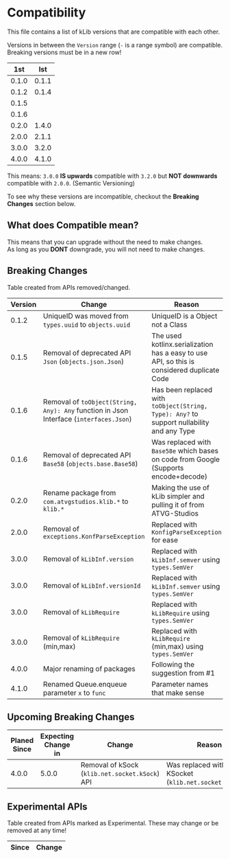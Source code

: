 # Compatibility
This file contains a list of kLib versions that are compatible with each other.

Versions in between the `Version` range (`-` is a range symbol) are compatible.  
Breaking versions must be in a new row!

|  1st  |  lst  |
|-------|-------|
| 0.1.0 | 0.1.1 |
| 0.1.2 | 0.1.4 |
| 0.1.5 ||
| 0.1.6 ||
| 0.2.0 | 1.4.0 |
| 2.0.0 | 2.1.1 |
| 3.0.0 | 3.2.0 |
| 4.0.0 | 4.1.0 |

This means: `3.0.0` **IS upwards** compatible with `3.2.0` but **NOT downwards** compatible with `2.0.0`. (Semantic Versioning)

To see why these versions are incompatible, checkout the **Breaking Changes** section below.

## What does Compatible mean?

This means that you can upgrade without the need to make changes.  
As long as you **DONT** downgrade, you will not need to make changes.

## Breaking Changes

Table created from APIs removed/changed.

| Version | Change | Reason |
|---------|--------|--------|
|  0.1.2  | UniqueID was moved from `types.uuid` to `objects.uuid` | UniqueID is a Object not a Class |
|  0.1.5  | Removal of deprecated API `Json` (`objects.json.Json`) | The used kotlinx.serialization has a easy to use API, so this is considered duplicate Code |
|  0.1.6  | Removal of `toObject(String, Any): Any` function in Json Interface (`interfaces.Json`)| Has been replaced with `toObject(String, Type): Any?` to support nullability and any Type|
|  0.1.6  | Removal of deprecated API `Base58` (`objects.base.Base58`) | Was replaced with `Base58e` which bases on code from Google (Supports encode+decode) |
|  0.2.0  | Rename package from `com.atvgstudios.klib.*` to `klib.*` | Making the use of kLib simpler and pulling it of from ATVG-Studios |
|  2.0.0  | Removal of `exceptions.KonfParseException` | Replaced with `KonfigParseException` for ease |
|  3.0.0  | Removal of `kLibInf.version` | Replaced with `kLibInf.semver` using `types.SemVer` |
|  3.0.0  | Removal of `kLibInf.versionId` | Replaced with `kLibInf.semver` using `types.SemVer` |
|  3.0.0  | Removal of `kLibRequire` | Replaced with `kLibRequire` using `types.SemVer` |
|  3.0.0  | Removal of `kLibRequire` (min,max) | Replaced with `kLibRequire` (min,max) using `types.SemVer` |
|  4.0.0  | Major renaming of packages | Following the suggestion from #1 |
|  4.1.0  | Renamed Queue.enqueue parameter `x` to `func` | Parameter names that make sense |

## Upcoming Breaking Changes

| Planed Since | Expecting Change in | Change | Reason |
|--------------|---------------------|--------|--------|
| 4.0.0 | 5.0.0 | Removal of kSock (`klib.net.socket.kSock`) API | Was replaced with KSocket (`klib.net.socket.KSocket`) |

## Experimental APIs

Table created from APIs marked as Experimental. These may change or be removed at any time!

| Since | Change |
|-------|--------|
